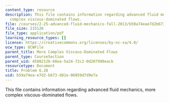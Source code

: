 ```yaml
---
content_type: resource
description: This file contains information regarding advanced fluid mechanics, more
  complex viscous-dominated flows.
file: /courses/2-25-advanced-fluid-mechanics-fall-2013/b59a74eae7d2b673d81e06859d7d9e7a_MIT2_25F13_Problem6.20.pdf
file_size: 215126
file_type: application/pdf
learning_resource_types: []
license: https://creativecommons.org/licenses/by-nc-sa/4.0/
ocw_type: OCWFile
parent_title: More Complex Viscous-Dominated Flows
parent_type: CourseSection
parent_uid: 45882126-68ea-5a24-72c2-0d207998eacb
resourcetype: Document
title: Problem 6.20
uid: b59a74ea-e7d2-b673-d81e-06859d7d9e7a
---
```

This file contains information regarding advanced fluid mechanics, more complex viscous-dominated flows.